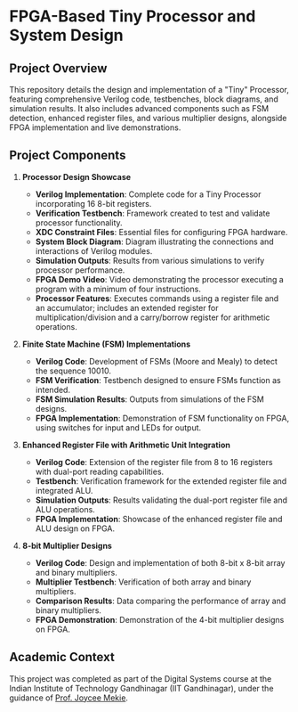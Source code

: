 # FPGA-Based Tiny Processor and System Design

## Project Overview

This repository details the design and implementation of a "Tiny" Processor, featuring comprehensive Verilog code, testbenches, block diagrams, and simulation results. It also includes advanced components such as FSM detection, enhanced register files, and various multiplier designs, alongside FPGA implementation and live demonstrations.

## Project Components

1. **Processor Design Showcase**
    - **Verilog Implementation**: Complete code for a Tiny Processor incorporating 16 8-bit registers.
    - **Verification Testbench**: Framework created to test and validate processor functionality.
    - **XDC Constraint Files**: Essential files for configuring FPGA hardware.
    - **System Block Diagram**: Diagram illustrating the connections and interactions of Verilog modules.
    - **Simulation Outputs**: Results from various simulations to verify processor performance.
    - **FPGA Demo Video**: Video demonstrating the processor executing a program with a minimum of four instructions.
    - **Processor Features**: Executes commands using a register file and an accumulator; includes an extended register for multiplication/division and a carry/borrow register for arithmetic operations.

2. **Finite State Machine (FSM) Implementations**
    - **Verilog Code**: Development of FSMs (Moore and Mealy) to detect the sequence 10010.
    - **FSM Verification**: Testbench designed to ensure FSMs function as intended.
    - **FSM Simulation Results**: Outputs from simulations of the FSM designs.
    - **FPGA Implementation**: Demonstration of FSM functionality on FPGA, using switches for input and LEDs for output.

3. **Enhanced Register File with Arithmetic Unit Integration**
    - **Verilog Code**: Extension of the register file from 8 to 16 registers with dual-port reading capabilities.
    - **Testbench**: Verification framework for the extended register file and integrated ALU.
    - **Simulation Outputs**: Results validating the dual-port register file and ALU operations.
    - **FPGA Implementation**: Showcase of the enhanced register file and ALU design on FPGA.

4. **8-bit Multiplier Designs**
    - **Verilog Code**: Design and implementation of both 8-bit x 8-bit array and binary multipliers.
    - **Multiplier Testbench**: Verification of both array and binary multipliers.
    - **Comparison Results**: Data comparing the performance of array and binary multipliers.
    - **FPGA Demonstration**: Demonstration of the 4-bit multiplier designs on FPGA.

## Academic Context
This project was completed as part of the Digital Systems course at the Indian Institute of Technology Gandhinagar (IIT Gandhinagar), under the guidance of [Prof. Joycee Mekie](https://joycee.people.iitgn.ac.in/).
